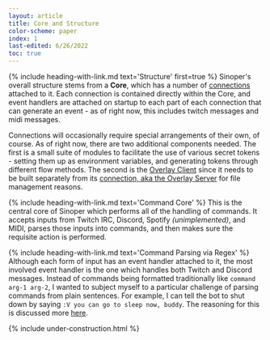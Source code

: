 ```yaml
---
layout: article
title: Core and Structure
color-scheme: paper
index: 1
last-edited: 6/26/2022
toc: true
---
```



{% include heading-with-link.md text='Structure' first=true %}
Sinoper's overall structure stems from a **Core**, which has a number of [connections](Connections) attached to it. Each connection is contained directly within the Core, and event handlers are attached on startup to each part of each connection that can generate an event - as of right now, this includes twitch messages and midi messages.

Connections will occasionally require special arrangements of their own, of course. As of right now, there are two additional components needed. The first is a small suite of modules to facilitate the use of various secret tokens - setting them up as environment variables, and generating tokens through different flow methods. The second is the [Overlay Client](overlay#overlay-client) since it needs to be built separately from its [connection, aka the Overlay Server](overlay#overlay-server) for file management reasons.

{% include heading-with-link.md text='Command Core' %}
This is the central core of Sinoper which performs all of the handling of commands. It accepts inputs from Twitch IRC, Discord, Spotify *(unimplemented)*, and MIDI, parses those inputs into commands, and then makes sure the requisite action is performed.

{% include heading-with-link.md text='Command Parsing via Regex' %}
Although each form of input has an event handler attached to it, the most involved event handler is the one which handles both Twitch and Discord messages. Instead of commands being formatted traditionally like `command arg-1 arg-2`, I wanted to subject myself to a particular challenge of parsing commands from plain sentences. For example, I can tell the bot to shut down by saying `:V you can go to sleep now, buddy`. The reasoning for this is discussed more [here](/sinoper-v1#command-parsing-via-regex).

{% include under-construction.html %}
